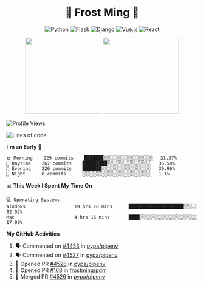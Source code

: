 <h1 align="center">🦄 Frost Ming 🐍</h1>

<div align="center">

![Python](https://img.shields.io/badge/-Python-%233776ab?logo=python&style=for-the-badge&logoColor=white)
![Flask](https://img.shields.io/badge/-Flask-%23eeeeee?logo=flask&style=for-the-badge&logoColor=black)
![Django](https://img.shields.io/badge/-Django-%23092E20?logo=django&style=for-the-badge&logoColor=white)
![Vue.js](https://img.shields.io/badge/-Vue.js-%234fc08d?logo=vue.js&style=for-the-badge&logoColor=white)
![React](https://img.shields.io/badge/-React-%2357d8fb?logo=react&style=for-the-badge&logoColor=white)

</div>

<p align="center">
  <img height="200" src="https://github-readme-stats.vercel.app/api?username=frostming&show_icons=true&theme=dracula&include_all_commits=true" />
  <img height="200" src="https://github-readme-stats.vercel.app/api/top-langs/?username=frostming&theme=dracula&show_icons=true" />
</p>

<!--START_SECTION:waka-->
![Profile Views](http://img.shields.io/badge/Profile%20Views-46-blue)

![Lines of code](https://img.shields.io/badge/From%20Hello%20World%20I%27ve%20Written-13.9%20million%20lines%20of%20code-blue)

**I'm an Early 🐤** 

```text
🌞 Morning    229 commits    ███████░░░░░░░░░░░░░░░░░░   31.37% 
🌆 Daytime    267 commits    █████████░░░░░░░░░░░░░░░░   36.58% 
🌃 Evening    226 commits    ███████░░░░░░░░░░░░░░░░░░   30.96% 
🌙 Night      8 commits      ░░░░░░░░░░░░░░░░░░░░░░░░░   1.1%

```


📊 **This Week I Spent My Time On** 

```text
💻 Operating System: 
Windows                  19 hrs 28 mins      ████████████████████░░░░░   82.02% 
Mac                      4 hrs 16 mins       ████░░░░░░░░░░░░░░░░░░░░░   17.98%

```


<!--END_SECTION:waka-->

**My GitHub Activities**

<!--START_SECTION:activity-->
1. 🗣 Commented on [#4453](https://github.com/pypa/pipenv/issues/4453) in [pypa/pipenv](https://github.com/pypa/pipenv)
2. 🗣 Commented on [#4527](https://github.com/pypa/pipenv/issues/4527) in [pypa/pipenv](https://github.com/pypa/pipenv)
3. 💪 Opened PR [#4528](https://github.com/pypa/pipenv/pull/4528) in [pypa/pipenv](https://github.com/pypa/pipenv)
4. 💪 Opened PR [#168](https://github.com/frostming/pdm/pull/168) in [frostming/pdm](https://github.com/frostming/pdm)
5. 🎉 Merged PR [#4526](https://github.com/pypa/pipenv/pull/4526) in [pypa/pipenv](https://github.com/pypa/pipenv)
<!--END_SECTION:activity-->
